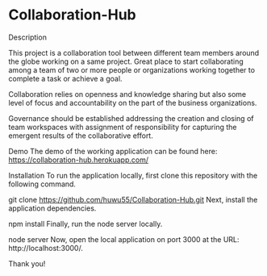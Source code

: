 # Collaboration-Hub

Description

This project is a collaboration tool between different team members around the globe working on a same project. Great place to start collaborating among a team of two or more people or organizations working together to complete a task or achieve a goal.

Collaboration relies on openness and knowledge sharing but also some level of focus and accountability on the part of the business organizations.

Governance should be established addressing the creation and closing of team workspaces with assignment of responsibility for capturing the emergent results of the collaborative effort.

Demo The demo of the working application can be found here: https://collaboration-hub.herokuapp.com/

Installation To run the application locally, first clone this repository with the following command.

git clone https://github.com/huwu55/Collaboration-Hub.git Next, install the application dependencies.

npm install Finally, run the node server locally.

node server Now, open the local application on port 3000 at the URL: http://localhost:3000/.

Thank you!
